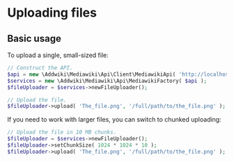 # Uploading files

## Basic usage

To upload a single, small-sized file:

```php
// Construct the API.
$api = new \Addwiki\Mediawiki\Api\Client\MediawikiApi( 'http://localhost/w/api.php' );
$services = new \Addwiki\Mediawiki\Api\MediawikiFactory( $api );
$fileUploader = $services->newFileUploader();

// Upload the file.
$fileUploader->upload( 'The_file.png', '/full/path/to/the_file.png' );
```

If you need to work with larger files, you can switch to chunked uploading:

```php
// Upload the file in 10 MB chunks.
$fileUploader = $services->newFileUploader();
$fileUploader->setChunkSize( 1024 * 1024 * 10 );
$fileUploader->upload( 'The_file.png', '/full/path/to/the_file.png' );
```
